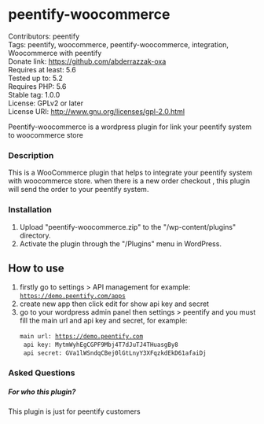 # peentify-woocommerce
Contributors: peentify <br/>
Tags: peentify, woocommerce, peentify-woocommerce, integration, Woocommerce with peentify <br/>
Donate link: https://github.com/abderrazzak-oxa <br/>
Requires at least: 5.6 <br/>
Tested up to: 5.2 <br/>
Requires PHP: 5.6 <br/>
Stable tag: 1.0.0 <br/>
License: GPLv2 or later <br/>
License URI: http://www.gnu.org/licenses/gpl-2.0.html <br />

Peentify-woocommerce is a wordpress plugin for link your peentify system to woocommerce store

### Description
This is a WooCommerce plugin that helps to integrate your peentify system with woocommerce store. when there is a new order checkout , this plugin will send the order to your peentify system.

### Installation
1. Upload "peentify-woocommerce.zip" to the "/wp-content/plugins" directory.
2. Activate the plugin through the "/Plugins" menu in WordPress.

## How to use
1. firstly go to settings > API management for example: <code>https://demo.peentify.com/apps</code>
2. create new app then click edit for show api key and secret
3. go to your wordpress admin panel then settings > peentify and you must fill the main url and api key and secret, for example:<br>
<code> main url: https://demo.peentify.com </code> <br/>
<code> api key: MytmWyhEgCGPF9Mbj4T7dJuTJ4THuasgBy8 </code><br/>
<code> api secret: GVa1lWSndqCBej0lGtLnyY3XFqzkdEkD61afaiDj</code>

### Asked Questions 
##### For who this plugin?
This plugin is just for peentify customers

